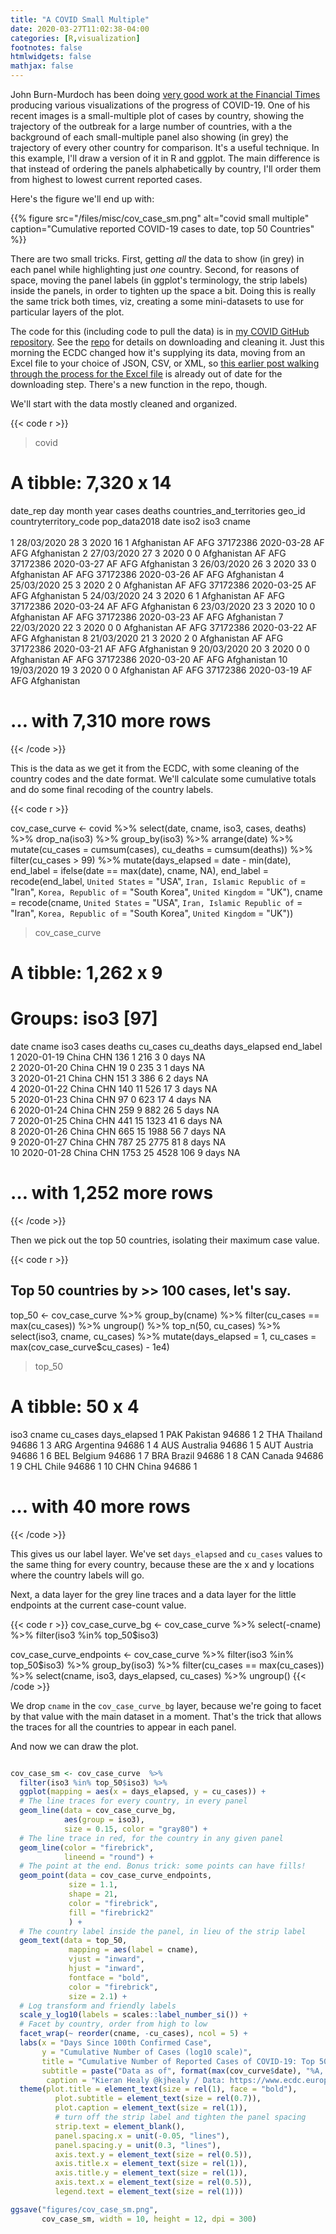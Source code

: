 ```yaml
---
title: "A COVID Small Multiple"
date: 2020-03-27T11:02:38-04:00
categories: [R,visualization]
footnotes: false
htmlwidgets: false
mathjax: false
---
```


John Burn-Murdoch has been doing [very good work at the Financial Times](https://www.ft.com/coronavirus-latest) producing various visualizations of the progress of COVID-19. One of his recent images is a small-multiple plot of cases by country, showing the trajectory of the outbreak for a large number of countries, with a the background of each small-multiple panel also showing (in grey) the trajectory of every other country for comparison. It's a useful technique. In this example, I'll draw a version of it in R and ggplot. The main difference is that instead of ordering the panels alphabetically by country, I'll order them from highest to lowest current reported cases. 

Here's the figure we'll end up with:

{{% figure src="/files/misc/cov_case_sm.png" alt="covid small multiple" caption="Cumulative reported COVID-19 cases to date, top 50 Countries" %}}

There are two small tricks. First, getting _all_ the data to show (in grey) in each panel while highlighting just _one_ country. Second, for reasons of space, moving the panel labels (in ggplot's terminology, the strip labels) inside the panels, in order to tighten up the space a bit. Doing this is really the same trick both times, viz, creating a some mini-datasets to use for particular layers of the plot.

The code for this (including code to pull the data) is in [my COVID GitHub repository](https://github.com/kjhealy/covid). See the [repo](https://github.com/kjhealy/covid) for details on downloading and cleaning it. Just this morning the ECDC changed how it's supplying its data, moving from an Excel file to your choice of JSON, CSV, or XML, so [this earlier post walking through the process for the Excel file](https://kieranhealy.org/blog/archives/2020/03/21/covid-19-tracking/) is already out of date for the downloading step. There's a new function in the repo, though.

We'll start with the data mostly cleaned and organized. 

{{< code r >}}
> covid
# A tibble: 7,320 x 14
   date_rep     day month  year cases deaths countries_and_territories geo_id countryterritory_code pop_data2018 date       iso2  iso3  cname      
   <chr>      <dbl> <dbl> <dbl> <dbl>  <dbl> <chr>                     <chr>  <chr>                        <dbl> <date>     <chr> <chr> <chr>      
 1 28/03/2020    28     3  2020    16      1 Afghanistan               AF     AFG                       37172386 2020-03-28 AF    AFG   Afghanistan
 2 27/03/2020    27     3  2020     0      0 Afghanistan               AF     AFG                       37172386 2020-03-27 AF    AFG   Afghanistan
 3 26/03/2020    26     3  2020    33      0 Afghanistan               AF     AFG                       37172386 2020-03-26 AF    AFG   Afghanistan
 4 25/03/2020    25     3  2020     2      0 Afghanistan               AF     AFG                       37172386 2020-03-25 AF    AFG   Afghanistan
 5 24/03/2020    24     3  2020     6      1 Afghanistan               AF     AFG                       37172386 2020-03-24 AF    AFG   Afghanistan
 6 23/03/2020    23     3  2020    10      0 Afghanistan               AF     AFG                       37172386 2020-03-23 AF    AFG   Afghanistan
 7 22/03/2020    22     3  2020     0      0 Afghanistan               AF     AFG                       37172386 2020-03-22 AF    AFG   Afghanistan
 8 21/03/2020    21     3  2020     2      0 Afghanistan               AF     AFG                       37172386 2020-03-21 AF    AFG   Afghanistan
 9 20/03/2020    20     3  2020     0      0 Afghanistan               AF     AFG                       37172386 2020-03-20 AF    AFG   Afghanistan
10 19/03/2020    19     3  2020     0      0 Afghanistan               AF     AFG                       37172386 2020-03-19 AF    AFG   Afghanistan
# … with 7,310 more rows
{{< /code >}}

This is the data as we get it from the ECDC, with some cleaning of the country codes and the date format. We'll calculate some cumulative totals and do some final recoding of the country labels.

{{< code r >}}

cov_case_curve <- covid %>%
  select(date, cname, iso3, cases, deaths) %>%
  drop_na(iso3) %>%
  group_by(iso3) %>%
  arrange(date) %>%
  mutate(cu_cases = cumsum(cases), 
         cu_deaths = cumsum(deaths)) %>%
  filter(cu_cases > 99) %>%
  mutate(days_elapsed = date - min(date),
          end_label = ifelse(date == max(date), cname, NA),
          end_label = recode(end_label, `United States` = "USA",
                        `Iran, Islamic Republic of` = "Iran", 
                        `Korea, Republic of` = "South Korea", 
                        `United Kingdom` = "UK"),
         cname = recode(cname, `United States` = "USA",
                        `Iran, Islamic Republic of` = "Iran", 
                        `Korea, Republic of` = "South Korea", 
                        `United Kingdom` = "UK"))
                        
> cov_case_curve
# A tibble: 1,262 x 9
# Groups:   iso3 [97]
   date       cname iso3  cases deaths cu_cases cu_deaths days_elapsed end_label
   <date>     <chr> <chr> <dbl>  <dbl>    <dbl>     <dbl> <drtn>       <chr>    
 1 2020-01-19 China CHN     136      1      216         3 0 days       NA       
 2 2020-01-20 China CHN      19      0      235         3 1 days       NA       
 3 2020-01-21 China CHN     151      3      386         6 2 days       NA       
 4 2020-01-22 China CHN     140     11      526        17 3 days       NA       
 5 2020-01-23 China CHN      97      0      623        17 4 days       NA       
 6 2020-01-24 China CHN     259      9      882        26 5 days       NA       
 7 2020-01-25 China CHN     441     15     1323        41 6 days       NA       
 8 2020-01-26 China CHN     665     15     1988        56 7 days       NA       
 9 2020-01-27 China CHN     787     25     2775        81 8 days       NA       
10 2020-01-28 China CHN    1753     25     4528       106 9 days       NA       
# … with 1,252 more rows                        

{{< /code >}}


Then we pick out the top 50 countries, isolating their maximum case value.

{{< code r >}}

## Top 50 countries by >> 100 cases, let's say. 
top_50 <- cov_case_curve %>%
  group_by(cname) %>%
  filter(cu_cases == max(cu_cases)) %>%
  ungroup() %>%
  top_n(50, cu_cases) %>%
  select(iso3, cname, cu_cases) %>%
  mutate(days_elapsed = 1, 
             cu_cases = max(cov_case_curve$cu_cases) - 1e4) 


> top_50

# A tibble: 50 x 4
   iso3  cname     cu_cases days_elapsed
   <chr> <chr>        <dbl>        <dbl>
 1 PAK   Pakistan     94686            1
 2 THA   Thailand     94686            1
 3 ARG   Argentina    94686            1
 4 AUS   Australia    94686            1
 5 AUT   Austria      94686            1
 6 BEL   Belgium      94686            1
 7 BRA   Brazil       94686            1
 8 CAN   Canada       94686            1
 9 CHL   Chile        94686            1
10 CHN   China        94686            1
# … with 40 more rows
{{< /code >}}

This gives us our label layer. We've set `days_elapsed` and `cu_cases` values to the same thing for every country, because these are the x and y locations where the country labels will go.

Next, a data layer for the grey line traces and a data layer for the little endpoints at the current case-count value. 

{{< code r >}}
cov_case_curve_bg <- cov_case_curve %>% 
  select(-cname) %>%
  filter(iso3 %in% top_50$iso3) 

cov_case_curve_endpoints <- cov_case_curve %>% 
  filter(iso3 %in% top_50$iso3) %>%
  group_by(iso3) %>%
  filter(cu_cases == max(cu_cases)) %>%
  select(cname, iso3, days_elapsed, cu_cases) %>%
  ungroup()
{{< /code >}}

We drop `cname` in the `cov_case_curve_bg` layer, because we're going to facet by that value with the main dataset in a moment. That's the trick that allows the traces for all the countries to appear in each panel.

And now we can draw the plot. 

```r {linenos=table,hl_lines=[5,9,12,19,27,29,39]}

cov_case_sm <- cov_case_curve  %>%
  filter(iso3 %in% top_50$iso3) %>%
  ggplot(mapping = aes(x = days_elapsed, y = cu_cases)) + 
  # The line traces for every country, in every panel
  geom_line(data = cov_case_curve_bg, 
            aes(group = iso3),
            size = 0.15, color = "gray80") + 
  # The line trace in red, for the country in any given panel
  geom_line(color = "firebrick",
            lineend = "round") + 
  # The point at the end. Bonus trick: some points can have fills!
  geom_point(data = cov_case_curve_endpoints, 
             size = 1.1, 
             shape = 21, 
             color = "firebrick",
             fill = "firebrick2"
             ) + 
  # The country label inside the panel, in lieu of the strip label
  geom_text(data = top_50, 
             mapping = aes(label = cname), 
             vjust = "inward", 
             hjust = "inward",
             fontface = "bold", 
             color = "firebrick", 
             size = 2.1) + 
  # Log transform and friendly labels
  scale_y_log10(labels = scales::label_number_si()) + 
  # Facet by country, order from high to low
  facet_wrap(~ reorder(cname, -cu_cases), ncol = 5) + 
  labs(x = "Days Since 100th Confirmed Case", 
       y = "Cumulative Number of Cases (log10 scale)", 
       title = "Cumulative Number of Reported Cases of COVID-19: Top 50 Countries", 
       subtitle = paste("Data as of", format(max(cov_curve$date), "%A, %B %e, %Y")), 
        caption = "Kieran Healy @kjhealy / Data: https://www.ecdc.europa.eu/") + 
  theme(plot.title = element_text(size = rel(1), face = "bold"),
          plot.subtitle = element_text(size = rel(0.7)),
          plot.caption = element_text(size = rel(1)),
          # turn off the strip label and tighten the panel spacing
          strip.text = element_blank(),
          panel.spacing.x = unit(-0.05, "lines"),
          panel.spacing.y = unit(0.3, "lines"),
          axis.text.y = element_text(size = rel(0.5)),
          axis.title.x = element_text(size = rel(1)),
          axis.title.y = element_text(size = rel(1)),
          axis.text.x = element_text(size = rel(0.5)),
          legend.text = element_text(size = rel(1)))

ggsave("figures/cov_case_sm.png", 
       cov_case_sm, width = 10, height = 12, dpi = 300)

```

